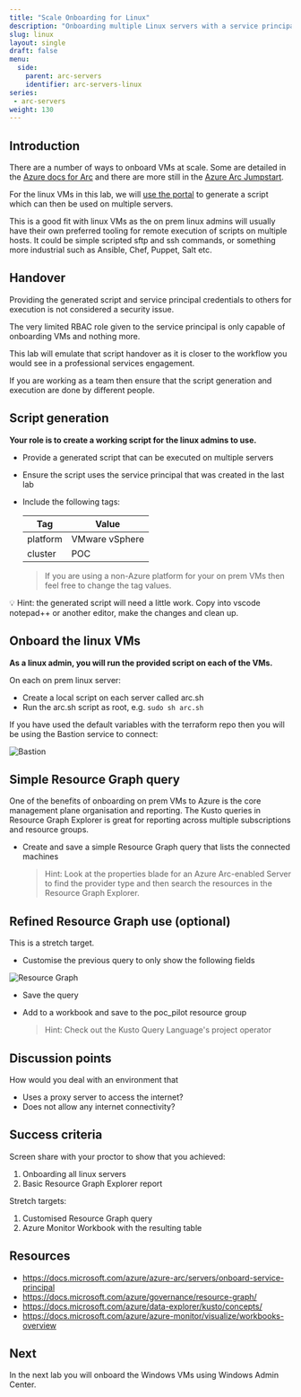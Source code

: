 ```yaml
---
title: "Scale Onboarding for Linux"
description: "Onboarding multiple Linux servers with a service principal, then connecting with the azcmagent."
slug: linux
layout: single
draft: false
menu:
  side:
    parent: arc-servers
    identifier: arc-servers-linux
series:
 - arc-servers
weight: 130
---
```


## Introduction

There are a number of ways to onboard VMs at scale. Some are detailed in the [Azure docs for Arc](https://aka.ms/AzureArcDocs) and there are more still in the [Azure Arc Jumpstart](https://azurearcjumpstart.io/azure_arc_jumpstart/azure_arc_servers/).

For the linux VMs in this lab, we will [use the portal](https://docs.microsoft.com/en-gb/azure/azure-arc/servers/onboard-service-principal#generate-the-installation-script-from-the-azure-portal) to generate a script which can then be used on multiple servers.

This is a good fit with linux VMs as the on prem linux admins will usually have their own preferred tooling for remote execution of scripts on multiple hosts. It could be simple scripted sftp and ssh commands, or something more industrial such as Ansible, Chef, Puppet, Salt etc.

## Handover

Providing the generated script and service principal credentials to others for execution is not considered a security issue.

The very limited RBAC role given to the service principal is only capable of onboarding VMs and nothing more.

This lab will emulate that script handover as it is closer to the workflow you would see in a professional services engagement.

If you are working as a team then ensure that the script generation and execution are done by different people.

## Script generation

**Your role is to create a working script for the linux admins to use.**

* Provide a generated script that can be executed on multiple servers
* Ensure the script uses the service principal that was created in the last lab
* Include the following tags:

    | Tag | Value |
    |---|---|
    | platform | VMware vSphere |
    | cluster | POC |

    > If you are using a non-Azure platform for your on prem VMs then feel free to change the tag values.

💡 Hint: the generated script will need a little work. Copy into vscode notepad++ or another editor, make the changes and clean up.

## Onboard the linux VMs

**As a linux admin, you will run the provided script on each of the VMs.**

On each on prem linux server:

* Create a local script on each server called arc.sh
* Run the arc.sh script as root, e.g. `sudo sh arc.sh`

If you have used the default variables with the terraform repo then you will be using the Bastion service to connect:

![Bastion](/arc/servers/images/bastion.png)

## Simple Resource Graph query

One of the benefits of onboarding on prem VMs to Azure is the core management plane organisation and reporting. The Kusto queries in Resource Graph Explorer is great for reporting across multiple subscriptions and resource groups.

* Create and save a simple Resource Graph query that lists the connected machines

    > Hint: Look at the properties blade for an Azure Arc-enabled Server to find the provider type and then search the resources in the Resource Graph Explorer.

## Refined Resource Graph use (optional)

This is a stretch target.

* Customise the previous query to only show the following fields

![Resource Graph](/arc/servers/images/resourceGraph.png)

* Save the query
* Add to a workbook and save to the poc_pilot resource group

    > Hint: Check out the Kusto Query Language's project operator

## Discussion points

How would you deal with an environment that

* Uses a proxy server to access the internet?
* Does not allow any internet connectivity?

## Success criteria

Screen share with your proctor to show that you achieved:

1. Onboarding all linux servers
1. Basic Resource Graph Explorer report

Stretch targets:

1. Customised Resource Graph query
1. Azure Monitor Workbook with the resulting table

## Resources

* <https://docs.microsoft.com/azure/azure-arc/servers/onboard-service-principal>
* <https://docs.microsoft.com/azure/governance/resource-graph/>
* <https://docs.microsoft.com/azure/data-explorer/kusto/concepts/>
* <https://docs.microsoft.com/azure/azure-monitor/visualize/workbooks-overview>

## Next

In the next lab you will onboard the Windows VMs using Windows Admin Center.
